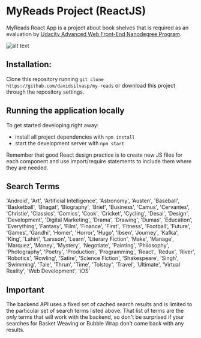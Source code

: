 # MyReads Project (ReactJS)

MyReads React App is a project about book shelves that is required as an evaluation by [Udacity Advanced Web Front-End Nanodegree Program](https://www.udacity.com/course/front-end-web-developer-nanodegree--nd001).

![alt text](https://i.imgur.com/a3GdIPd.gif)

## Installation:

Clone this repository running `git clone https://github.com/davidsilvasp/my-reads` or download this project through the repository settings.

## Running the application locally

To get started developing right away:

* install all project dependencies with `npm install`
* start the development server with `npm start`

Remember that good React design practice is to create new JS files for each component and use import/require statements to include them where they are needed.

## Search Terms

'Android', 'Art', 'Artificial Intelligence', 'Astronomy', 'Austen', 'Baseball', 'Basketball', 'Bhagat', 'Biography', 'Brief', 'Business', 'Camus', 'Cervantes', 'Christie', 'Classics', 'Comics', 'Cook', 'Cricket', 'Cycling', 'Desai', 'Design', 'Development', 'Digital Marketing', 'Drama', 'Drawing', 'Dumas', 'Education', 'Everything', 'Fantasy', 'Film', 'Finance', 'First', 'Fitness', 'Football', 'Future', 'Games', 'Gandhi', 'Homer', 'Horror', 'Hugo', 'Ibsen', 'Journey', 'Kafka', 'King', 'Lahiri', 'Larsson', 'Learn', 'Literary Fiction', 'Make', 'Manage', 'Marquez', 'Money', 'Mystery', 'Negotiate', 'Painting', 'Philosophy', 'Photography', 'Poetry', 'Production', 'Programming', 'React', 'Redux', 'River', 'Robotics', 'Rowling', 'Satire', 'Science Fiction', 'Shakespeare', 'Singh', 'Swimming', 'Tale', 'Thrun', 'Time', 'Tolstoy', 'Travel', 'Ultimate', 'Virtual Reality', 'Web Development', 'iOS'

## Important
The backend API uses a fixed set of cached search results and is limited to the particular set of search terms listed above. That list of terms are the _only_ terms that will work with the backend, so don't be surprised if your searches for Basket Weaving or Bubble Wrap don't come back with any results.